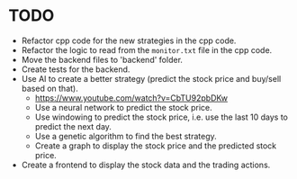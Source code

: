 # TODO

* Refactor cpp code for the new strategies in the cpp code.
* Refactor the logic to read from the `monitor.txt` file in the cpp code.
* Move the backend files to 'backend' folder.
* Create tests for the backend.
* Use AI to create a better strategy (predict the stock price and buy/sell based on that).
    * https://www.youtube.com/watch?v=CbTU92pbDKw
    * Use a neural network to predict the stock price.
    * Use windowing to predict the stock price, i.e. use the last 10 days to predict the next day.
    * Use a genetic algorithm to find the best strategy.
    * Create a graph to display the stock price and the predicted stock price.
* Create a frontend to display the stock data and the trading actions.